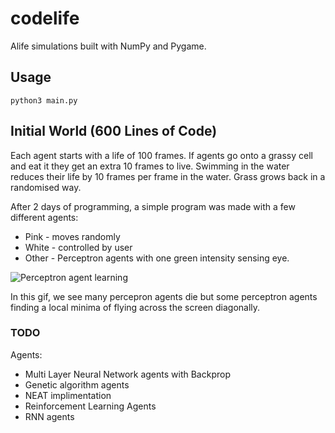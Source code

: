 # codelife
Alife simulations built with NumPy and Pygame. 

## Usage
```
python3 main.py
```

## Initial World (600 Lines of Code)
Each agent starts with a life of 100 frames. If agents go onto a grassy cell and eat it they get an extra 10 frames to live. Swimming in the water reduces their life by 10 frames per frame in the water. Grass grows back in a randomised way. 

After 2 days of programming, a simple program was made with a few different agents: 
* Pink - moves randomly
* White - controlled by user 
* Other - Perceptron agents with one green intensity sensing eye. 

![Perceptron agent learning](media/Perceptrons.gif)

In this gif, we see many percepron agents die but some perceptron agents finding a local minima of flying across the screen diagonally. 

### TODO
Agents:
* Multi Layer Neural Network agents with Backprop 
* Genetic algorithm agents
* NEAT implimentation
* Reinforcement Learning Agents 
* RNN agents 